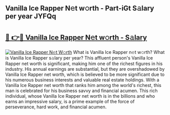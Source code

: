 ## Vanilla Ice Rapper N𝚎t w𝚘rth - Part-iGt S𝚊lary per year JYFQq

# <h2><a href="http://gc2tqp.nevu.top/?p=Vanilla+Ice+Rapper">🔗 👉🔴 Vanilla Ice Rapper N𝚎t w𝚘rth - S𝚊lary</a></h2>

[![Vanilla Ice Rapper N𝚎t W𝚘rth](https://i.imgur.com/Oavwk0R.jpeg)](http://gc2tqp.nevu.top/?p=Vanilla+Ice+Rapper)
What is Vanilla Ice Rapper n𝚎t w𝚘rth? What is Vanilla Ice Rapper s𝚊lary per year?
This affluent person's Vanilla Ice Rapper net worth is significant, making him one of the richest figures in his industry. His annual earnings are substantial, but they are overshadowed by Vanilla Ice Rapper net worth, which is believed to be more significant due to his numerous business interests and valuable real estate holdings. With a Vanilla Ice Rapper net worth that ranks him among the world's richest, this man is celebrated for his business savvy and financial acumen. This rich individual, whose Vanilla Ice Rapper net worth is in the billions and who earns an impressive salary, is a prime example of the force of perseverance, hard work, and financial acumen.
